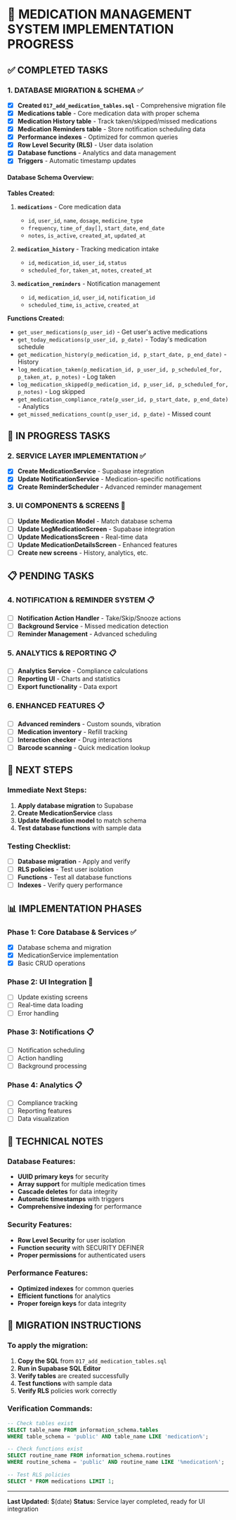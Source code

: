 # 🏥 **MEDICATION MANAGEMENT SYSTEM IMPLEMENTATION PROGRESS**

## ✅ **COMPLETED TASKS**

### **1. DATABASE MIGRATION & SCHEMA** ✅
- [x] **Created `017_add_medication_tables.sql`** - Comprehensive migration file
- [x] **Medications table** - Core medication data with proper schema
- [x] **Medication History table** - Track taken/skipped/missed medications
- [x] **Medication Reminders table** - Store notification scheduling data
- [x] **Performance indexes** - Optimized for common queries
- [x] **Row Level Security (RLS)** - User data isolation
- [x] **Database functions** - Analytics and data management
- [x] **Triggers** - Automatic timestamp updates

#### **Database Schema Overview:**

**Tables Created:**
1. **`medications`** - Core medication data
   - `id`, `user_id`, `name`, `dosage`, `medicine_type`
   - `frequency`, `time_of_day[]`, `start_date`, `end_date`
   - `notes`, `is_active`, `created_at`, `updated_at`

2. **`medication_history`** - Tracking medication intake
   - `id`, `medication_id`, `user_id`, `status`
   - `scheduled_for`, `taken_at`, `notes`, `created_at`

3. **`medication_reminders`** - Notification management
   - `id`, `medication_id`, `user_id`, `notification_id`
   - `scheduled_time`, `is_active`, `created_at`

**Functions Created:**
- `get_user_medications(p_user_id)` - Get user's active medications
- `get_today_medications(p_user_id, p_date)` - Today's medication schedule
- `get_medication_history(p_medication_id, p_start_date, p_end_date)` - History
- `log_medication_taken(p_medication_id, p_user_id, p_scheduled_for, p_taken_at, p_notes)` - Log taken
- `log_medication_skipped(p_medication_id, p_user_id, p_scheduled_for, p_notes)` - Log skipped
- `get_medication_compliance_rate(p_user_id, p_start_date, p_end_date)` - Analytics
- `get_missed_medications_count(p_user_id, p_date)` - Missed count

## 🔄 **IN PROGRESS TASKS**

### **2. SERVICE LAYER IMPLEMENTATION** ✅
- [x] **Create MedicationService** - Supabase integration
- [x] **Update NotificationService** - Medication-specific notifications
- [x] **Create ReminderScheduler** - Advanced reminder management

### **3. UI COMPONENTS & SCREENS** 🔄
- [ ] **Update Medication Model** - Match database schema
- [ ] **Update LogMedicationScreen** - Supabase integration
- [ ] **Update MedicationsScreen** - Real-time data
- [ ] **Update MedicationDetailsScreen** - Enhanced features
- [ ] **Create new screens** - History, analytics, etc.

## 📋 **PENDING TASKS**

### **4. NOTIFICATION & REMINDER SYSTEM** 📋
- [ ] **Notification Action Handler** - Take/Skip/Snooze actions
- [ ] **Background Service** - Missed medication detection
- [ ] **Reminder Management** - Advanced scheduling

### **5. ANALYTICS & REPORTING** 📋
- [ ] **Analytics Service** - Compliance calculations
- [ ] **Reporting UI** - Charts and statistics
- [ ] **Export functionality** - Data export

### **6. ENHANCED FEATURES** 📋
- [ ] **Advanced reminders** - Custom sounds, vibration
- [ ] **Medication inventory** - Refill tracking
- [ ] **Interaction checker** - Drug interactions
- [ ] **Barcode scanning** - Quick medication lookup

## 🎯 **NEXT STEPS**

### **Immediate Next Steps:**
1. **Apply database migration** to Supabase
2. **Create MedicationService** class
3. **Update Medication model** to match schema
4. **Test database functions** with sample data

### **Testing Checklist:**
- [ ] **Database migration** - Apply and verify
- [ ] **RLS policies** - Test user isolation
- [ ] **Functions** - Test all database functions
- [ ] **Indexes** - Verify query performance

## 📊 **IMPLEMENTATION PHASES**

### **Phase 1: Core Database & Services** ✅
- [x] Database schema and migration
- [x] MedicationService implementation
- [x] Basic CRUD operations

### **Phase 2: UI Integration** 🔄
- [ ] Update existing screens
- [ ] Real-time data loading
- [ ] Error handling

### **Phase 3: Notifications** 📋
- [ ] Notification scheduling
- [ ] Action handling
- [ ] Background processing

### **Phase 4: Analytics** 📋
- [ ] Compliance tracking
- [ ] Reporting features
- [ ] Data visualization

## 🔧 **TECHNICAL NOTES**

### **Database Features:**
- **UUID primary keys** for security
- **Array support** for multiple medication times
- **Cascade deletes** for data integrity
- **Automatic timestamps** with triggers
- **Comprehensive indexing** for performance

### **Security Features:**
- **Row Level Security** for user isolation
- **Function security** with SECURITY DEFINER
- **Proper permissions** for authenticated users

### **Performance Features:**
- **Optimized indexes** for common queries
- **Efficient functions** for analytics
- **Proper foreign keys** for data integrity

## 📝 **MIGRATION INSTRUCTIONS**

### **To apply the migration:**
1. **Copy the SQL** from `017_add_medication_tables.sql`
2. **Run in Supabase SQL Editor**
3. **Verify tables** are created successfully
4. **Test functions** with sample data
5. **Verify RLS** policies work correctly

### **Verification Commands:**
```sql
-- Check tables exist
SELECT table_name FROM information_schema.tables 
WHERE table_schema = 'public' AND table_name LIKE 'medication%';

-- Check functions exist
SELECT routine_name FROM information_schema.routines 
WHERE routine_schema = 'public' AND routine_name LIKE '%medication%';

-- Test RLS policies
SELECT * FROM medications LIMIT 1;
```

---

**Last Updated:** $(date)
**Status:** Service layer completed, ready for UI integration 
